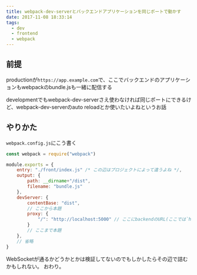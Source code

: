 ```yaml
---
title: webpack-dev-serverとバックエンドアプリケーションを同じポートで動かす
date: 2017-11-08 18:33:14
tags:
  - dev
  - frontend
  - webpack
---
```


## 前提

productionが`https://app.example.com`で、ここでバックエンドのアプリケーションもwebpackのbundle.jsも一緒に配信する

developmentでもwebpack-dev-serverさえ使わなければ同じポートにできるけど、webpack-dev-serverのauto reloadとか使いたいよねというお話

<!-- more -->

## やりかた

`webpack.config.js`にこう書く


```javascript
const webpack = require("webpack")

module.exports = {
    entry: "./front/index.js" /* この辺はプロジェクトによって違うよね */,
    output: {
        path: __dirname+"/dist",
        filename: "bundle.js"
    },
    devServer: {
        contentBase: "dist",
        // ここから本題
        proxy: {
            "/": "http://localhost:5000" // ここにbackendのURL(ここでは`http://localhost:5000`)を書く
        }
        // ここまで本題
    },
    // 省略
}
```

WebSocketが通るかどうかとかは検証してないのでもしかしたらその辺で詰むかもしれない。
おわり。
